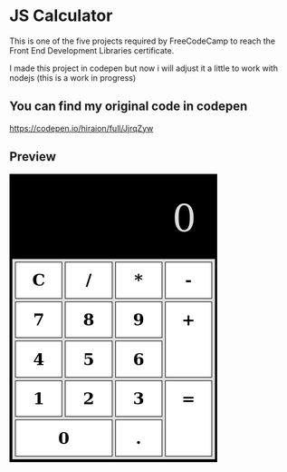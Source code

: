 # JS Calculator
This is one of the five projects required by FreeCodeCamp to reach the Front End Development Libraries certificate.

I made this project in codepen but now i will adjust it a little to work with nodejs (this is a work in progress)

## You can find my original code in codepen

https://codepen.io/hiraion/full/JjrqZyw

## Preview

![js calculator](sample.png)
